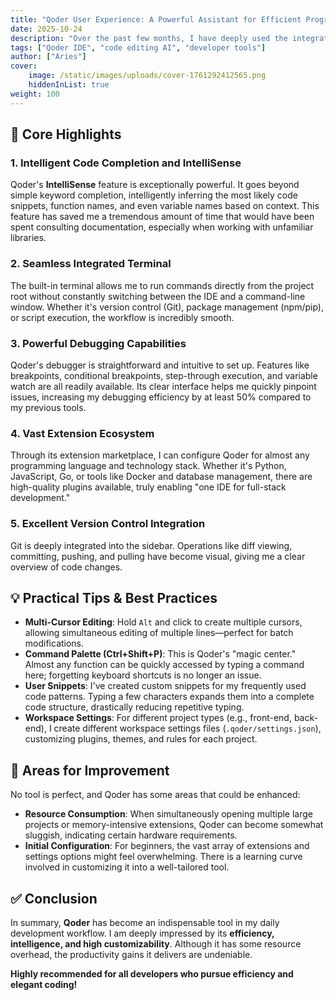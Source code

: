 ```yaml
---
title: "Qoder User Experience: A Powerful Assistant for Efficient Programming"
date: 2025-10-24
description: "Over the past few months, I have deeply used the integrated development environment (IDE) **Qoder**, which has significantly improved my programming efficiency and development experience. Below are some of my core insights and summaries regarding Qoder."
tags: ["Qoder IDE", "code editing AI", "developer tools"]
author: ["Aries"]
cover:
    image: /static/images/uploads/cover-1761292412565.png
    hiddenInList: true
weight: 100
---
```


## 🚀 Core Highlights

### 1. Intelligent Code Completion and IntelliSense
Qoder's **IntelliSense** feature is exceptionally powerful. It goes beyond simple keyword completion, intelligently inferring the most likely code snippets, function names, and even variable names based on context. This feature has saved me a tremendous amount of time that would have been spent consulting documentation, especially when working with unfamiliar libraries.

### 2. Seamless Integrated Terminal
The built-in terminal allows me to run commands directly from the project root without constantly switching between the IDE and a command-line window. Whether it's version control (Git), package management (npm/pip), or script execution, the workflow is incredibly smooth.

### 3. Powerful Debugging Capabilities
Qoder's debugger is straightforward and intuitive to set up. Features like breakpoints, conditional breakpoints, step-through execution, and variable watch are all readily available. Its clear interface helps me quickly pinpoint issues, increasing my debugging efficiency by at least 50% compared to my previous tools.

### 4. Vast Extension Ecosystem
Through its extension marketplace, I can configure Qoder for almost any programming language and technology stack. Whether it's Python, JavaScript, Go, or tools like Docker and database management, there are high-quality plugins available, truly enabling "one IDE for full-stack development."

### 5. Excellent Version Control Integration
Git is deeply integrated into the sidebar. Operations like diff viewing, committing, pushing, and pulling have become visual, giving me a clear overview of code changes.

## 💡 Practical Tips & Best Practices

*   **Multi-Cursor Editing**: Hold `Alt` and click to create multiple cursors, allowing simultaneous editing of multiple lines—perfect for batch modifications.
*   **Command Palette (Ctrl+Shift+P)**: This is Qoder's "magic center." Almost any function can be quickly accessed by typing a command here; forgetting keyboard shortcuts is no longer an issue.
*   **User Snippets**: I've created custom snippets for my frequently used code patterns. Typing a few characters expands them into a complete code structure, drastically reducing repetitive typing.
*   **Workspace Settings**: For different project types (e.g., front-end, back-end), I create different workspace settings files (`.qoder/settings.json`), customizing plugins, themes, and rules for each project.

## 🤔 Areas for Improvement

No tool is perfect, and Qoder has some areas that could be enhanced:

*   **Resource Consumption**: When simultaneously opening multiple large projects or memory-intensive extensions, Qoder can become somewhat sluggish, indicating certain hardware requirements.
*   **Initial Configuration**: For beginners, the vast array of extensions and settings options might feel overwhelming. There is a learning curve involved in customizing it into a well-tailored tool.

## ✅ Conclusion

In summary, **Qoder** has become an indispensable tool in my daily development workflow. I am deeply impressed by its **efficiency, intelligence, and high customizability**. Although it has some resource overhead, the productivity gains it delivers are undeniable.

**Highly recommended for all developers who pursue efficiency and elegant coding!**
